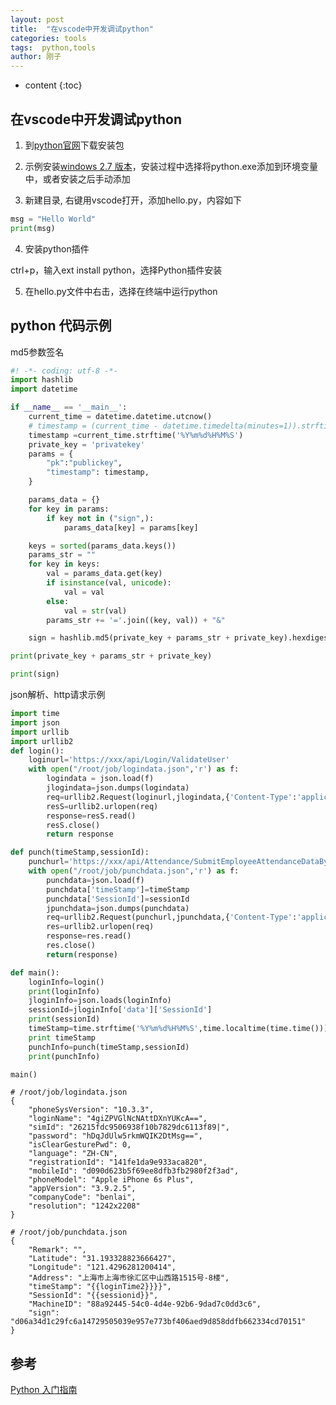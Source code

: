 ```yaml
---
layout: post
title:  "在vscode中开发调试python"
categories: tools
tags:  python,tools
author: 刚子
---
```


* content
{:toc}












## 在vscode中开发调试python

1. 到[python官网](https://www.python.org/)下载安装包

2. 示例安装[windows 2.7 版本](https://www.python.org/downloads/release/python-2716/)，安装过程中选择将python.exe添加到环境变量中，或者安装之后手动添加

3. 新建目录, 右键用vscode打开，添加hello.py，内容如下

```python
msg = "Hello World"
print(msg)
```

4. 安装python插件

ctrl+p，输入ext install python，选择Python插件安装

5. 在hello.py文件中右击，选择在终端中运行python

## python 代码示例

md5参数签名

```python
#! -*- coding: utf-8 -*-
import hashlib
import datetime

if __name__ == '__main__':
    current_time = datetime.datetime.utcnow()
    # timestamp = (current_time - datetime.timedelta(minutes=1)).strftime('%Y%m%d%H%M%S')
    timestamp =current_time.strftime('%Y%m%d%H%M%S')
    private_key = 'privatekey'
    params = {
        "pk":"publickey",
        "timestamp": timestamp,
    }

    params_data = {}
    for key in params:
        if key not in ("sign",):
            params_data[key] = params[key]

    keys = sorted(params_data.keys())
    params_str = ""
    for key in keys:
        val = params_data.get(key)
        if isinstance(val, unicode):
            val = val
        else:
            val = str(val)
        params_str += '='.join((key, val)) + "&"

    sign = hashlib.md5(private_key + params_str + private_key).hexdigest()

print(private_key + params_str + private_key)

print(sign)
```

json解析、http请求示例

```python
import time
import json
import urllib
import urllib2
def login():
	loginurl='https://xxx/api/Login/ValidateUser'
	with open("/root/job/logindata.json",'r') as f:
		logindata = json.load(f)
		jlogindata=json.dumps(logindata)
		req=urllib2.Request(loginurl,jlogindata,{'Content-Type':'application/json'})
		resS=urllib2.urlopen(req)
		response=resS.read()
		resS.close()
		return response

def punch(timeStamp,sessionId):
	punchurl='https://xxx/api/Attendance/SubmitEmployeeAttendanceDataByMAP'
	with open("/root/job/punchdata.json",'r') as f:
		punchdata=json.load(f)
		punchdata['timeStamp']=timeStamp
		punchdata['SessionId']=sessionId
		jpunchdata=json.dumps(punchdata)
		req=urllib2.Request(punchurl,jpunchdata,{'Content-Type':'application/json'})
		res=urllib2.urlopen(req)
		response=res.read()
		res.close()
		return(response)

def main():
	loginInfo=login()
	print(loginInfo)
	jloginInfo=json.loads(loginInfo)
	sessionId=jloginInfo['data']['SessionId']
	print(sessionId)
	timeStamp=time.strftime('%Y%m%d%H%M%S',time.localtime(time.time()))
	print timeStamp
	punchInfo=punch(timeStamp,sessionId)
	print(punchInfo)

main()
```

```
# /root/job/logindata.json
{
	"phoneSysVersion": "10.3.3",
	"loginName": "4giZPVGlNcNAttDXnYUKcA==",
	"simId": "26215fdc9506938f10b7829dc6113f89|",
	"password": "hDqJdUlw5rkmWQIK2DtMsg==",
	"isClearGesturePwd": 0,
	"language": "ZH-CN",
	"registrationId": "141fe1da9e933aca820",
	"mobileId": "d090d623b5f69ee8dfb3fb2980f2f3ad",
	"phoneModel": "Apple iPhone 6s Plus",
	"appVersion": "3.9.2.5",
	"companyCode": "benlai",
	"resolution": "1242x2208"
}

# /root/job/punchdata.json
{
	"Remark": "",
	"Latitude": "31.193328823666427",
	"Longitude": "121.4296281200414",
	"Address": "上海市上海市徐汇区中山西路1515号-8楼",
	"timeStamp": "{{loginTime2}}}}",
	"SessionId": "{{sessionid}}",
	"MachineID": "88a92445-54c0-4d4e-92b6-9dad7c0dd3c6",
	"sign": "d06a34d1c29fc6a14729505039e957e773bf406aed9d858ddfb662334cd70151"
}
```

## 参考

[Python 入门指南](https://www.runoob.com/manual/pythontutorial/docs/html/)